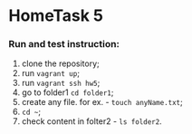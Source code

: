 # HomeTask 5

### Run and test instruction:

1. clone the repository;
2. run `vagrant up`;
3. run `vagrant ssh hw5`;
4. go to folder1 `cd folder1`;
5. create any file. for ex. - `touch anyName.txt`;
6. `cd ~`;
7. check content in folter2 - `ls folder2`.
